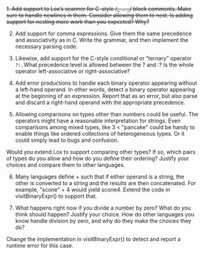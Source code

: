 ~~1. Add support to Lox’s scanner for C-style /_ ... _/ block comments. Make sure to handle newlines in them. Consider allowing them to nest. Is adding support for nesting more work than you expected? Why?~~

2. Add support for comma expressions. Give them the same precedence and associativity as in C. Write the grammar, and then implement the necessary parsing code.

3. Likewise, add support for the C-style conditional or “ternary” operator `?:`. What precedence level is allowed between the ? and :? Is the whole operator left-associative or right-associative?

4. Add error productions to handle each binary operator appearing without a left-hand operand. In other words, detect a binary operator appearing at the beginning of an expression. Report that as an error, but also parse and discard a right-hand operand with the appropriate precedence.

5. Allowing comparisons on types other than numbers could be useful. The operators might have a reasonable interpretation for strings. Even comparisons among mixed types, like 3 < "pancake" could be handy to enable things like ordered collections of heterogeneous types. Or it could simply lead to bugs and confusion.

Would you extend Lox to support comparing other types? If so, which pairs of types do you allow and how do you define their ordering? Justify your choices and compare them to other languages.

6. Many languages define + such that if either operand is a string, the other is converted to a string and the results are then concatenated. For example, "scone" + 4 would yield scone4. Extend the code in visitBinaryExpr() to support that.

7. What happens right now if you divide a number by zero? What do you think should happen? Justify your choice. How do other languages you know handle division by zero, and why do they make the choices they do?

Change the implementation in visitBinaryExpr() to detect and report a runtime error for this case.
